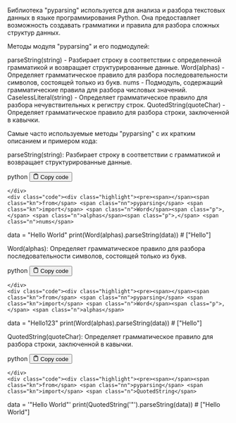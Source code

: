 <p>Библиотека "pyparsing" используется для анализа и разбора текстовых данных в языке программирования Python.
Она предоставляет возможность создавать грамматики и правила для разбора сложных структур данных.</p>
<p>Методы модуля "pyparsing" и его подмодулей:</p>
<p>parseString(string) - Разбирает строку в соответствии с определенной грамматикой и возвращает структурированные данные.
Word(alphas) - Определяет грамматическое правило для разбора последовательности символов, состоящей только из букв.
nums - Подмодуль, содержащий грамматические правила для разбора числовых значений.
CaselessLiteral(string) - Определяет грамматическое правило для разбора нечувствительных к регистру строк.
QuotedString(quoteChar) - Определяет грамматическое правило для разбора строки, заключенной в кавычки.</p>
<p>Самые часто используемые методы "pyparsing" с их кратким описанием и примером кода:</p>
<p>parseString(string): Разбирает строку в соответствии с грамматикой и возвращает структурированные данные.</p>
<div class="code-element">
    <div class="lang-line">
        <text>python</text>
        <button class="copy-button"
        onclick="copyCode(this)">
    <svg stroke="currentColor"
         fill="none"
         stroke-width="2"
         viewBox="0 0 24 24"
         stroke-linecap="round"
         stroke-linejoin="round"
         class="h-4 w-4"
         height="1em"
         width="1em"
         xmlns="http://www.w3.org/2000/svg">
        <path d="M16 4h2a2 2 0 0 1 2 2v14a2 2 0 0 1-2 2H6a2 2 0 0 1-2-2V6a2 2 0 0 1 2-2h2"></path>
        <rect x="8" y="2" width="8" height="4" rx="1" ry="1"></rect>
    </svg>
    <text>Copy code</text>
</button>

    </div>
    <div class="code"><div class="highlight"><pre><span></span><span class="kn">from</span> <span class="nn">pyparsing</span> <span class="kn">import</span> <span class="n">Word</span><span class="p">,</span> <span class="n">alphas</span><span class="p">,</span> <span class="n">nums</span>

<span class="n">data</span> <span class="o">=</span> <span class="s2">&quot;Hello World&quot;</span>
<span class="nb">print</span><span class="p">(</span><span class="n">Word</span><span class="p">(</span><span class="n">alphas</span><span class="p">)</span><span class="o">.</span><span class="n">parseString</span><span class="p">(</span><span class="n">data</span><span class="p">))</span>  <span class="c1"># [&quot;Hello&quot;]</span>
</pre></div></div>
</div>

<p>Word(alphas): Определяет грамматическое правило для разбора последовательности символов, состоящей только из букв.</p>
<div class="code-element">
    <div class="lang-line">
        <text>python</text>
        <button class="copy-button"
        onclick="copyCode(this)">
    <svg stroke="currentColor"
         fill="none"
         stroke-width="2"
         viewBox="0 0 24 24"
         stroke-linecap="round"
         stroke-linejoin="round"
         class="h-4 w-4"
         height="1em"
         width="1em"
         xmlns="http://www.w3.org/2000/svg">
        <path d="M16 4h2a2 2 0 0 1 2 2v14a2 2 0 0 1-2 2H6a2 2 0 0 1-2-2V6a2 2 0 0 1 2-2h2"></path>
        <rect x="8" y="2" width="8" height="4" rx="1" ry="1"></rect>
    </svg>
    <text>Copy code</text>
</button>

    </div>
    <div class="code"><div class="highlight"><pre><span></span><span class="kn">from</span> <span class="nn">pyparsing</span> <span class="kn">import</span> <span class="n">Word</span><span class="p">,</span> <span class="n">alphas</span>

<span class="n">data</span> <span class="o">=</span> <span class="s2">&quot;Hello123&quot;</span>
<span class="nb">print</span><span class="p">(</span><span class="n">Word</span><span class="p">(</span><span class="n">alphas</span><span class="p">)</span><span class="o">.</span><span class="n">parseString</span><span class="p">(</span><span class="n">data</span><span class="p">))</span>  <span class="c1"># [&quot;Hello&quot;]</span>
</pre></div></div>
</div>

<p>QuotedString(quoteChar): Определяет грамматическое правило для разбора строки, заключенной в кавычки.</p>
<div class="code-element">
    <div class="lang-line">
        <text>python</text>
        <button class="copy-button"
        onclick="copyCode(this)">
    <svg stroke="currentColor"
         fill="none"
         stroke-width="2"
         viewBox="0 0 24 24"
         stroke-linecap="round"
         stroke-linejoin="round"
         class="h-4 w-4"
         height="1em"
         width="1em"
         xmlns="http://www.w3.org/2000/svg">
        <path d="M16 4h2a2 2 0 0 1 2 2v14a2 2 0 0 1-2 2H6a2 2 0 0 1-2-2V6a2 2 0 0 1 2-2h2"></path>
        <rect x="8" y="2" width="8" height="4" rx="1" ry="1"></rect>
    </svg>
    <text>Copy code</text>
</button>

    </div>
    <div class="code"><div class="highlight"><pre><span></span><span class="kn">from</span> <span class="nn">pyparsing</span> <span class="kn">import</span> <span class="n">QuotedString</span>

<span class="n">data</span> <span class="o">=</span> <span class="s1">&#39;&quot;Hello World&quot;&#39;</span>
<span class="nb">print</span><span class="p">(</span><span class="n">QuotedString</span><span class="p">(</span><span class="s1">&#39;&quot;&#39;</span><span class="p">)</span><span class="o">.</span><span class="n">parseString</span><span class="p">(</span><span class="n">data</span><span class="p">))</span>  <span class="c1"># [&quot;Hello World&quot;]</span>
</pre></div></div>
</div>